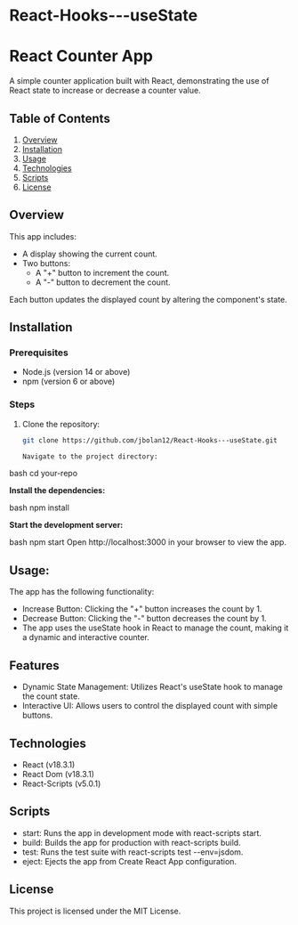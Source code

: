 # React-Hooks---useState

# React Counter App

A simple counter application built with React, demonstrating the use of React state to increase or decrease a counter value.

## Table of Contents

1. [Overview](#overview)
2. [Installation](#installation)
3. [Usage](#usage)
4. [Technologies](#technologies)
5. [Scripts](#scripts)
6. [License](#license)

## Overview

This app includes:
- A display showing the current count.
- Two buttons:
  - A "+" button to increment the count.
  - A "-" button to decrement the count.

Each button updates the displayed count by altering the component's state.

## Installation

### Prerequisites

- Node.js (version 14 or above)
- npm (version 6 or above)

### Steps

1. Clone the repository:

   ```bash
   git clone https://github.com/jbolan12/React-Hooks---useState.git

   Navigate to the project directory:

bash
cd your-repo

**Install the dependencies:**

bash
npm install

**Start the development server:**

bash
npm start
Open http://localhost:3000 in your browser to view the app.

## Usage:
The app has the following functionality:

- Increase Button: Clicking the "+" button increases the count by 1.
- Decrease Button: Clicking the "-" button decreases the count by 1.
- The app uses the useState hook in React to manage the count, making it a dynamic and interactive counter.

## Features
- Dynamic State Management: Utilizes React's useState hook to manage the count state.
- Interactive UI: Allows users to control the displayed count with simple buttons.


## Technologies
- React (v18.3.1)
- React Dom (v18.3.1)
- React-Scripts (v5.0.1)


## Scripts
- start: Runs the app in development mode with react-scripts start.
- build: Builds the app for production with react-scripts build.
- test: Runs the test suite with react-scripts test --env=jsdom.
- eject: Ejects the app from Create React App configuration.


## License
This project is licensed under the MIT License.


